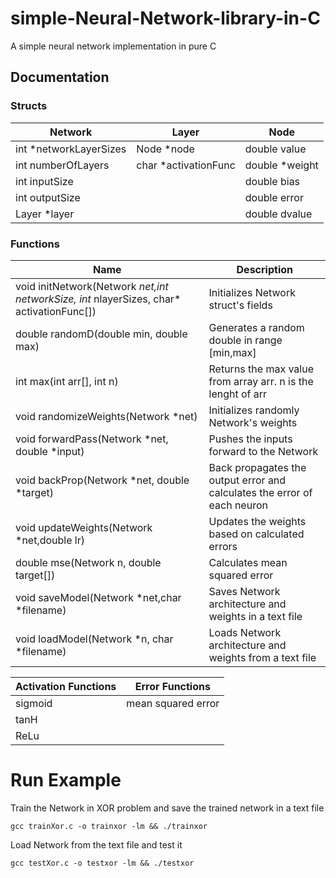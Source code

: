 # simple-Neural-Network-library-in-C

A simple neural network implementation in pure C

## Documentation

### Structs
|         Network        |        Layer         |      Node      |
|         -------        |        -----         |      ----      |
| int *networkLayerSizes | Node *node           | double value   |
| int numberOfLayers     | char *activationFunc | double *weight |
| int inputSize          |                      | double bias    |
| int outputSize         |                      | double error   |
| Layer *layer           |                      | double dvalue  |

### Functions

| Name | Description |
| ---- | ----------- |
| void initNetwork(Network *net,int networkSize, int* nlayerSizes, char* activationFunc[]) | Initializes Network struct's fields |
| double randomD(double min, double max) | Generates a random double in range [min,max] |
| int max(int arr[], int n) | Returns the max value from array arr. n is the lenght of arr |
| void randomizeWeights(Network *net) | Initializes randomly Network's weights |
| void forwardPass(Network *net, double *input) | Pushes the inputs forward to the Network |
| void backProp(Network *net, double *target) | Back propagates the output error and calculates the error of each neuron |
| void updateWeights(Network *net,double lr) | Updates the weights based on calculated errors |
| double mse(Network n, double target[]) | Calculates mean squared error |
| void saveModel(Network *net,char *filename) | Saves Network architecture and weights in a text file |
| void loadModel(Network *n, char *filename) | Loads Network architecture and weights from a text file |
	
| Activation Functions | Error Functions |
| -------------------- | --------------- |
| sigmoid | mean squared error |
| tanH |
| ReLu |
	
Run Example
============
Train the Network in XOR problem and save the trained network in a text file

	gcc trainXor.c -o trainxor -lm && ./trainxor
	
Load Network from the text file and test it

	gcc testXor.c -o testxor -lm && ./testxor
	

